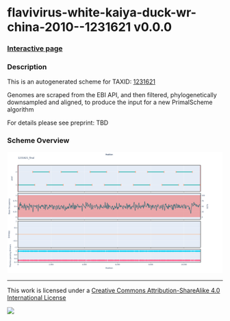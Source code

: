 # flavivirus-white-kaiya-duck-wr-china-2010--1231621 v0.0.0

### [Interactive page](https://chrisgkent.github.io/schemes/flavivirus-white-kaiya-duck-wr-china-2010--1231621-1000-v0.0.0)

### Description

This is an autogenerated scheme for TAXID: [1231621](https://www.ncbi.nlm.nih.gov/Taxonomy/Browser/wwwtax.cgi?mode=Info&id=1231621&lvl=3&lin=f&keep=1&srchmode=1&unlock)

Genomes are scraped from the EBI API, and then filtered, phylogenetically downsampled and aligned, to produce the input for a new PrimalScheme algorithm

For details please see preprint: TBD

### Scheme Overview

![Alt text](work/1231621_final.png '1231621_final.png')

------------------------------------------------------------------------

This work is licensed under a [Creative Commons Attribution-ShareAlike 4.0 International License](http://creativecommons.org/licenses/by-sa/4.0/) 

![](https://i.creativecommons.org/l/by-sa/4.0/88x31.png)
